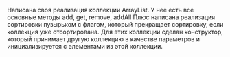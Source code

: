 Написана своя реализация коллекции ArrayList. У нее есть все основные методы add, get, remove, addAll
Плюс написана реализация сортировки пузырьком с флагом, который прекращает сортировку, если коллекция уже отсортирована.
Для этих коллекции сделан конструктор, который принимает другую коллекцию в качестве параметров и инициализируется с элементами из этой коллекции.
